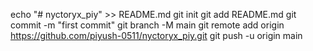 echo "# nyctoryx_piy" >> README.md
git init
git add README.md
git commit -m "first commit"
git branch -M main
git remote add origin https://github.com/piyush-0511/nyctoryx_piy.git
git push -u origin main
